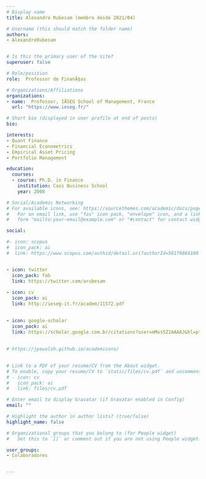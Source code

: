 ```yaml
---
# Display name
title: Alexandre Rubesam (membro desde 2021/04)

# Username (this should match the folder name)
authors:
- AlexandreRubesam


# Is this the primary user of the site?
superuser: false

# Role/position
role:  Professor de FinanÃ§as

# Organizations/Affiliations
organizations:
- name:  Professor, IÃSEG School of Management, France
  url: "https://www.ieseg.fr/"

# Short bio (displayed in user profile at end of posts)
bio:

interests:
- Quant Finance
- Financial Econometrics
- Empirical Asset Pricing
- Portfolio Management

education:
  courses:
  - course: Ph.D. in Finance
    institution: Cass Business School
    year: 2008

# Social/Academic Networking
# For available icons, see: https://sourcethemes.com/academic/docs/page-builder/#icons
#   For an email link, use "fas" icon pack, "envelope" icon, and a link in the
#   form "mailto:your-email@example.com" or "#contact" for contact widget.

social:

#- icon: scopus
#  icon_pack: ai
#  link: https://www.scopus.com/authid/detail.uri?authorId=56179864100


- icon: twitter
  icon_pack: fab
  link: https://twitter.com/arubesam
  
- icon: cv
  icon_pack: ai
  link: http://ieseg-it.fr/academ/11572.pdf
 

- icon: google-scholar
  icon_pack: ai
  link: https://scholar.google.com.br/citations?user=mMxs5ZIAAAAJ&hl=pt-BR
  
  
# https://jpswalsh.github.io/academicons/

  
# Link to a PDF of your resume/CV from the About widget.
# To enable, copy your resume/CV to `static/files/cv.pdf` and uncomment the lines below.
# - icon: cv
#   icon_pack: ai
#   link: files/cv.pdf

# Enter email to display Gravatar (if Gravatar enabled in Config)
email: ""

# Highlight the author in author lists? (true/false)
highlight_name: false

# Organizational groups that you belong to (for People widget)
#   Set this to `[]` or comment out if you are not using People widget.

user_groups:
- Colaboradores


---
```

